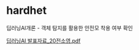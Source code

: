 # hardhet
딥러닝AI개론 - 객체 탐지를 활용한 안전모 착용 여부 확인

[딥러닝AI 발표자료_20전소영.pdf](https://github.com/user-attachments/files/16921722/AI._20.pdf)

